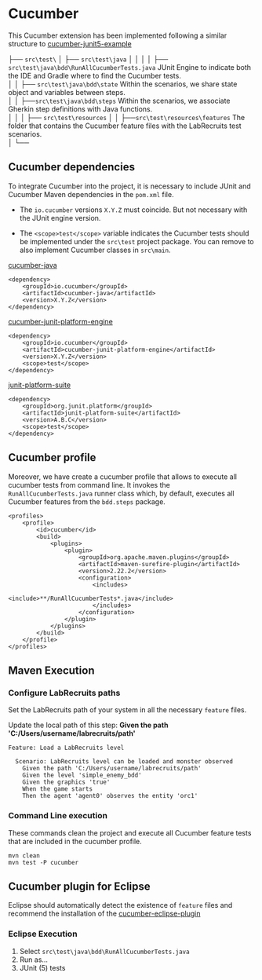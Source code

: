 # Cucumber

This Cucumber extension has been implemented following a similar structure to [cucumber-junit5-example](https://github.com/cronn/cucumber-junit5-example)

├──  `src\test\`
│   ├── `src\test\java`
│   │
│   │   ├── `src\test\java\bdd\RunAllCucumberTests.java` JUnit Engine to indicate both the IDE and Gradle where to find the Cucumber tests.  
│   │   ├── `src\test\java\bdd\state` Within the scenarios, we share state object and variables between steps.  
│   │   ├──`src\test\java\bdd\steps` Within the scenarios, we associate Gherkin step definitions with Java functions.  
│   │
│   ├── `src\test\resources`
│   │   ├──`src\test\resources\features` The folder that contains the Cucumber feature files with the LabRecruits test scenarios.  
│
└──

## Cucumber dependencies

To integrate Cucumber into the project, it is necessary to include JUnit and Cucumber Maven dependencies in the `pom.xml` file.  

- The `io.cucumber` versions `X.Y.Z` must coincide. But not necessary with the JUnit engine version.  

- The `<scope>test</scope>` variable indicates the Cucumber tests should be implemented under the `src\test` project package. You can remove to also implement Cucumber classes in `src\main`.  

[cucumber-java](https://mvnrepository.com/artifact/io.cucumber/cucumber-java)

```
<dependency>
    <groupId>io.cucumber</groupId>
    <artifactId>cucumber-java</artifactId>
    <version>X.Y.Z</version>
</dependency>
```

[cucumber-junit-platform-engine](https://mvnrepository.com/artifact/io.cucumber/cucumber-junit-platform-engine)

```
<dependency>
    <groupId>io.cucumber</groupId>
    <artifactId>cucumber-junit-platform-engine</artifactId>
    <version>X.Y.Z</version>
	<scope>test</scope>
</dependency>
```

[junit-platform-suite](https://mvnrepository.com/artifact/org.junit.platform/junit-platform-suite)

```
<dependency>
    <groupId>org.junit.platform</groupId>
    <artifactId>junit-platform-suite</artifactId>
    <version>A.B.C</version>
    <scope>test</scope>
</dependency>
```

## Cucumber profile

Moreover, we have create a cucumber profile that allows to execute all cucumber tests from command line. It invokes the `RunAllCucumberTests.java` runner class which, by default, executes all Cucumber features from the `bdd.steps` package.  

```
<profiles>
    <profile>
        <id>cucumber</id>
        <build>
            <plugins>
                <plugin>
                    <groupId>org.apache.maven.plugins</groupId>
                    <artifactId>maven-surefire-plugin</artifactId>
                    <version>2.22.2</version>
                    <configuration>
                        <includes>
                            <include>**/RunAllCucumberTests*.java</include>
                        </includes>
                    </configuration>
                </plugin>
            </plugins>
        </build>
    </profile>
</profiles>
```

## Maven Execution

### Configure LabRecruits paths

Set the LabRecruits path of your system in all the necessary `feature` files.  

Update the local path of this step: **Given the path 'C:/Users/username/labrecruits/path'**

```
Feature: Load a LabRecruits level

  Scenario: LabRecruits level can be loaded and monster observed
    Given the path 'C:/Users/username/labrecruits/path'
    Given the level 'simple_enemy_bdd'
    Given the graphics 'true'
    When the game starts
    Then the agent 'agent0' observes the entity 'orc1'
```

### Command Line execution

These commands clean the project and execute all Cucumber feature tests that are included in the cucumber profile.  

`mvn clean`  
`mvn test -P cucumber`  

## Cucumber plugin for Eclipse

Eclipse should automatically detect the existence of `feature` files and recommend the installation of the [cucumber-eclipse-plugin](https://marketplace.eclipse.org/content/cucumber-eclipse-plugin)

### Eclipse Execution

1. Select `src\test\java\bdd\RunAllCucumberTests.java`
2. Run as...
3. JUnit (5) tests